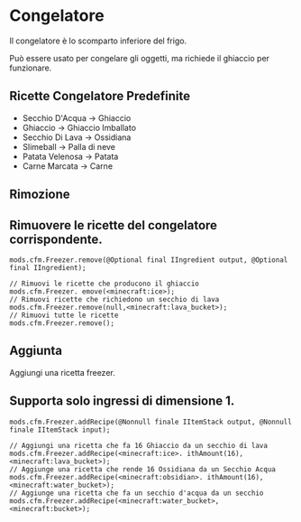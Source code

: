 # Congelatore

Il congelatore è lo scomparto inferiore del frigo.

Può essere usato per congelare gli oggetti, ma richiede il ghiaccio per funzionare.

## Ricette Congelatore Predefinite

- Secchio D'Acqua -> Ghiaccio
- Ghiaccio -> Ghiaccio Imballato
- Secchio Di Lava -> Ossidiana
- Slimeball -> Palla di neve
- Patata Velenosa -> Patata
- Carne Marcata -> Carne

## Rimozione

## Rimuovere le ricette del congelatore corrispondente.

```zenscript
mods.cfm.Freezer.remove(@Optional final IIngredient output, @Optional final IIngredient);

// Rimuovi le ricette che producono il ghiaccio
mods.cfm.Freezer. emove(<minecraft:ice>);
// Rimuovi ricette che richiedono un secchio di lava
mods.cfm.Freezer.remove(null,<minecraft:lava_bucket>);
// Rimuovi tutte le ricette
mods.cfm.Freezer.remove();
```

## Aggiunta

Aggiungi una ricetta freezer.

## Supporta solo ingressi di dimensione 1.

```zenscript
mods.cfm.Freezer.addRecipe(@Nonnull finale IItemStack output, @Nonnull finale IItemStack input);

// Aggiungi una ricetta che fa 16 Ghiaccio da un secchio di lava
mods.cfm.Freezer.addRecipe(<minecraft:ice>. ithAmount(16),<minecraft:lava_bucket>);
// Aggiunge una ricetta che rende 16 Ossidiana da un Secchio Acqua
mods.cfm.Freezer.addRecipe(<minecraft:obsidian>. ithAmount(16),<minecraft:water_bucket>);
// Aggiunge una ricetta che fa un secchio d'acqua da un secchio
mods.cfm.Freezer.addRecipe(<minecraft:water_bucket>,<minecraft:bucket>);
```